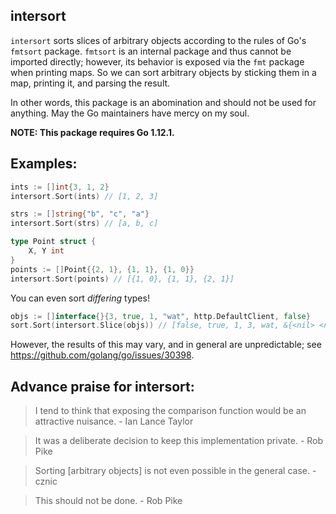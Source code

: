 intersort
---------

`intersort` sorts slices of arbitrary objects according to the rules of Go's
`fmtsort` package. `fmtsort` is an internal package and thus cannot be imported
directly; however, its behavior is exposed via the `fmt` package when printing
maps. So we can sort arbitrary objects by sticking them in a map, printing it,
and parsing the result.

In other words, this package is an abomination and should not be used for
anything. May the Go maintainers have mercy on my soul.

**NOTE: This package requires Go 1.12.1.**

## Examples:

```go
ints := []int{3, 1, 2}
intersort.Sort(ints) // [1, 2, 3]

strs := []string{"b", "c", "a"}
intersort.Sort(strs) // [a, b, c]

type Point struct {
    X, Y int
}
points := []Point{{2, 1}, {1, 1}, {1, 0}}
intersort.Sort(points) // [{1, 0}, {1, 1}, {2, 1}]
```

You can even sort *differing* types!

```go
objs := []interface{}{3, true, 1, "wat", http.DefaultClient, false}
sort.Sort(intersort.Slice(objs)) // [false, true, 1, 3, wat, &{<nil> <nil> <nil> 0s}]
```

However, the results of this may vary, and in general are unpredictable; see
https://github.com/golang/go/issues/30398.


## Advance praise for intersort:

> I tend to think that exposing the comparison function would be an attractive nuisance. - Ian Lance Taylor

> It was a deliberate decision to keep this implementation private. - Rob Pike

> Sorting [arbitrary objects] is not even possible in the general case. - cznic

> This should not be done. - Rob Pike

